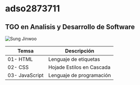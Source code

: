 # adso2873711

## TGO en Analisis y Desarrollo de Software

![Sung Jinwoo](https://digitalcrime.news/wp-content/uploads/2020/11/Solo-Leveling-123-1024x631-1.jpg)

|Temsa|Descripción|
|-----|-----------|
|01- HTML|Lenguaje de etiquetas|
|02- CSS|Hojade Estilos en Cascada|
|03- JavaScript|Lenguaje de programación|
